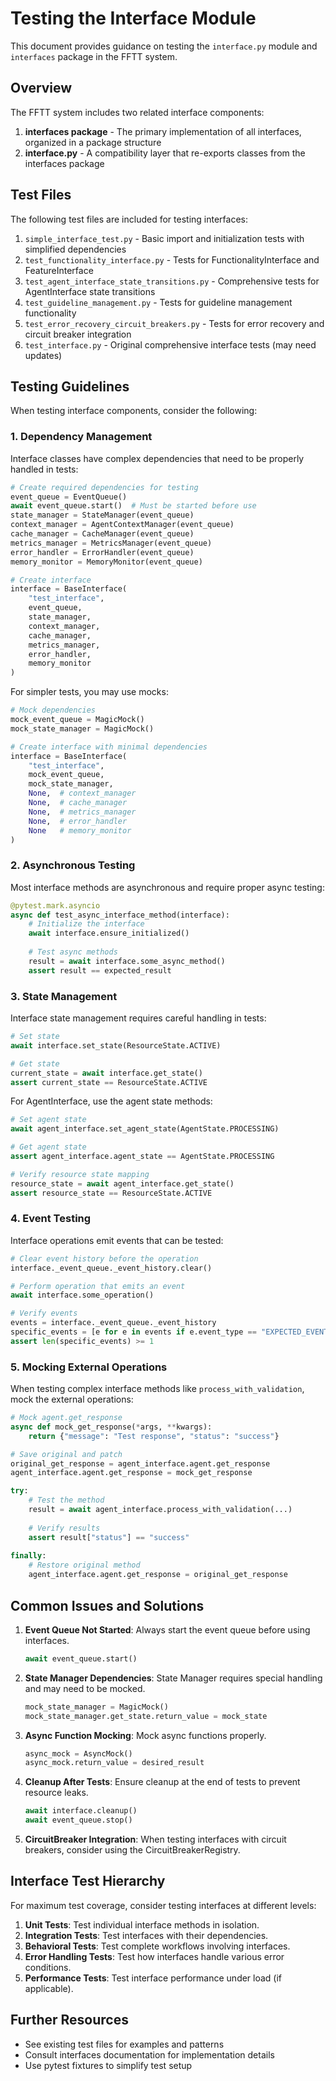 # Testing the Interface Module

This document provides guidance on testing the `interface.py` module and `interfaces` package in the FFTT system.

## Overview

The FFTT system includes two related interface components:

1. **interfaces package** - The primary implementation of all interfaces, organized in a package structure
2. **interface.py** - A compatibility layer that re-exports classes from the interfaces package

## Test Files

The following test files are included for testing interfaces:

1. `simple_interface_test.py` - Basic import and initialization tests with simplified dependencies
2. `test_functionality_interface.py` - Tests for FunctionalityInterface and FeatureInterface
3. `test_agent_interface_state_transitions.py` - Comprehensive tests for AgentInterface state transitions
4. `test_guideline_management.py` - Tests for guideline management functionality
5. `test_error_recovery_circuit_breakers.py` - Tests for error recovery and circuit breaker integration
6. `test_interface.py` - Original comprehensive interface tests (may need updates)

## Testing Guidelines

When testing interface components, consider the following:

### 1. Dependency Management

Interface classes have complex dependencies that need to be properly handled in tests:

```python
# Create required dependencies for testing
event_queue = EventQueue()
await event_queue.start()  # Must be started before use
state_manager = StateManager(event_queue)
context_manager = AgentContextManager(event_queue)
cache_manager = CacheManager(event_queue)
metrics_manager = MetricsManager(event_queue)
error_handler = ErrorHandler(event_queue)
memory_monitor = MemoryMonitor(event_queue)

# Create interface
interface = BaseInterface(
    "test_interface", 
    event_queue,
    state_manager,
    context_manager,
    cache_manager,
    metrics_manager,
    error_handler,
    memory_monitor
)
```

For simpler tests, you may use mocks:

```python
# Mock dependencies
mock_event_queue = MagicMock()
mock_state_manager = MagicMock()

# Create interface with minimal dependencies
interface = BaseInterface(
    "test_interface",
    mock_event_queue,
    mock_state_manager,
    None,  # context_manager
    None,  # cache_manager
    None,  # metrics_manager
    None,  # error_handler
    None   # memory_monitor
)
```

### 2. Asynchronous Testing

Most interface methods are asynchronous and require proper async testing:

```python
@pytest.mark.asyncio
async def test_async_interface_method(interface):
    # Initialize the interface
    await interface.ensure_initialized()
    
    # Test async methods
    result = await interface.some_async_method()
    assert result == expected_result
```

### 3. State Management

Interface state management requires careful handling in tests:

```python
# Set state
await interface.set_state(ResourceState.ACTIVE)

# Get state
current_state = await interface.get_state()
assert current_state == ResourceState.ACTIVE
```

For AgentInterface, use the agent state methods:

```python
# Set agent state
await agent_interface.set_agent_state(AgentState.PROCESSING)

# Get agent state
assert agent_interface.agent_state == AgentState.PROCESSING

# Verify resource state mapping
resource_state = await agent_interface.get_state()
assert resource_state == ResourceState.ACTIVE
```

### 4. Event Testing

Interface operations emit events that can be tested:

```python
# Clear event history before the operation
interface._event_queue._event_history.clear()

# Perform operation that emits an event
await interface.some_operation()

# Verify events
events = interface._event_queue._event_history
specific_events = [e for e in events if e.event_type == "EXPECTED_EVENT_TYPE"]
assert len(specific_events) >= 1
```

### 5. Mocking External Operations

When testing complex interface methods like `process_with_validation`, mock the external operations:

```python
# Mock agent.get_response
async def mock_get_response(*args, **kwargs):
    return {"message": "Test response", "status": "success"}

# Save original and patch
original_get_response = agent_interface.agent.get_response
agent_interface.agent.get_response = mock_get_response

try:
    # Test the method
    result = await agent_interface.process_with_validation(...)
    
    # Verify results
    assert result["status"] == "success"
    
finally:
    # Restore original method
    agent_interface.agent.get_response = original_get_response
```

## Common Issues and Solutions

1. **Event Queue Not Started**: Always start the event queue before using interfaces.
   ```python
   await event_queue.start()
   ```

2. **State Manager Dependencies**: State Manager requires special handling and may need to be mocked.
   ```python
   mock_state_manager = MagicMock()
   mock_state_manager.get_state.return_value = mock_state
   ```

3. **Async Function Mocking**: Mock async functions properly.
   ```python
   async_mock = AsyncMock()
   async_mock.return_value = desired_result
   ```

4. **Cleanup After Tests**: Ensure cleanup at the end of tests to prevent resource leaks.
   ```python
   await interface.cleanup()
   await event_queue.stop()
   ```

5. **CircuitBreaker Integration**: When testing interfaces with circuit breakers, consider using the CircuitBreakerRegistry.

## Interface Test Hierarchy

For maximum test coverage, consider testing interfaces at different levels:

1. **Unit Tests**: Test individual interface methods in isolation.
2. **Integration Tests**: Test interfaces with their dependencies.
3. **Behavioral Tests**: Test complete workflows involving interfaces.
4. **Error Handling Tests**: Test how interfaces handle various error conditions.
5. **Performance Tests**: Test interface performance under load (if applicable).

## Further Resources

- See existing test files for examples and patterns
- Consult interfaces documentation for implementation details
- Use pytest fixtures to simplify test setup